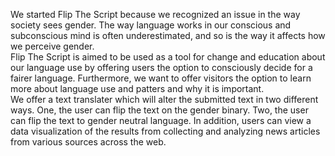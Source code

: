 We started Flip The Script because we recognized an issue in the way society sees gender. The way language works in our conscious and subconscious mind is often underestimated, and so is the way it affects how we perceive gender.</br>
Flip The Script is aimed to be used as a tool for change and education about our language use by offering users the option to consciously decide for a fairer language. Furthermore, we want to offer visitors the option to learn more about language use and patters and why it is important. </br>
We offer a text translater which will alter the submitted text in two different ways. One, the user can flip the text on the gender binary. Two, the user can flip the text to gender neutral language. In addition, users can view a data visualization of the results from collecting and analyzing news articles from various sources across the web.</br>
